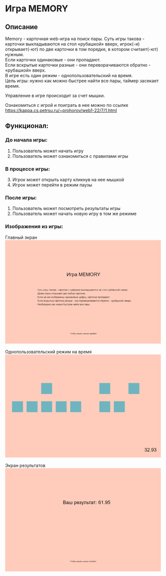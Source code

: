 # Игра MEMORY
## Описание

Memory - карточная web-игра на поиск пары.
Суть игры такова - карточки выкладываются на стол «рубашкой» вверх, игрок(-и) открывает(-ют) по две карточки в том порядке, в котором считает(-ют) нужным.   
Если карточки одинаковые - они пропадают.  
Если вскрытые карточки разные - они переворачиваются обратно - «рубашкой» вверх.  
В игре есть один режим - однопользовательский на время.  
Цель игры: нужно как можно быстрее найти все пары, таймер засекает время.

Управление в игре происходит за счет мышки.  

Ознакомиться с игрой и поиграть в нее можно по ссылке https://kappa.cs.petrsu.ru/~prohorov/web1-22/7/1.html



## Функционал:  
### До начала игры:  
1. Пользователь может начать игру  
2. Пользователь может ознакомиться с правилами игры 

### В процессе игры:  
3. Игрок может открыть карту кликнув на нее мышкой
4. Игрок может перейти в режим паузы  
   
### После игры:
1. Пользователь может посмотреть результаты игры  
2. Пользователь может начать новую игру в том же режиме  



### Изображения из игры:  
Главный экран  
![Главный экран](https://github.com/Markitosik/Memory1.0/blob/master/demonstration/main_frame.png)



Однопользовательский режим на время  
![Однопользовательский режим на время](https://github.com/Markitosik/Memory1.0/blob/master/demonstration/game_frame.png)



Экран результатов  
![Многопользовательский режим](https://github.com/Markitosik/Memory1.0/blob/master/demonstration/result_frame.png)
